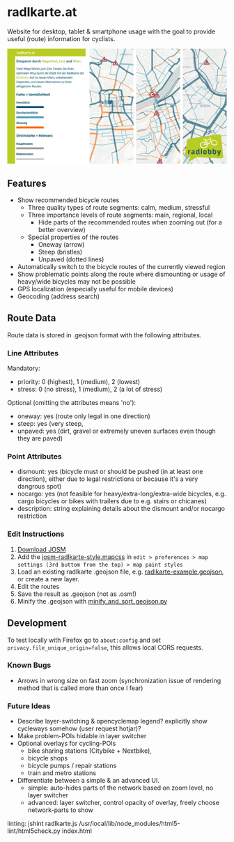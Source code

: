 # radlkarte.at

Website for desktop, tablet & smartphone usage with the goal to provide useful (route) information for cyclists.

![radlkarte banner](css/radlkarte-banner.jpg)

## Features
- Show recommended bicycle routes
  - Three quality types of route segments: calm, medium, stressful
  - Three importance levels of route segments: main, regional, local
    - Hide parts of the recommended routes when zooming out (for a better overview)
  - Special properties of the routes
    - Oneway (arrow)
    - Steep (bristles)
    - Unpaved (dotted lines)
- Automatically switch to the bicycle routes of the currently viewed region
- Show problematic points along the route where dismounting or usage of heavy/wide bicycles may not be possible
- GPS localization (especially useful for mobile devices)
- Geocoding (address search)


## Route Data

Route data is stored in .geojson format with the following attributes.

### Line Attributes

Mandatory:
- priority: 0 (highest), 1 (medium), 2 (lowest)
- stress: 0 (no stress), 1 (medium), 2 (a lot of stress)

Optional (omitting the attributes means 'no'):
- oneway: yes (route only legal in one direction)
- steep: yes (very steep,
- unpaved: yes (dirt, gravel or extremely uneven surfaces even though they are paved)

### Point Attributes

- dismount: yes (bicycle must or should be pushed (in at least one direction), either due to legal restrictions or because it's a very dangrous spot)
- nocargo: yes (not feasible for heavy/extra-long/extra-wide bicycles, e.g. cargo bicycles or bikes with trailers due to e.g. stairs or chicanes)
- description: string explaining details about the dismount and/or nocargo restriction

### Edit Instructions

1. [Download JOSM](https://josm.openstreetmap.de)
2. Add the [josm-radlkarte-style.mapcss](data/josm-radlkarte-style.mapcss) in `edit > preferences > map settings (3rd buttom from the top) > map paint styles`
3. Load an existing radlkarte .geojson file, e.g. [radlkarte-example.geojson](data/radlkarte-example.geojson), or create a new layer.
4. Edit the routes
5. Save the result as .geojson (not as .osm!)
6. Minify the .geojson with [minify_and_sort_geojson.py](data/minify_and_sort_geojson.py)


## Development

To test locally with Firefox go to `about:config` and set `privacy.file_unique_origin=false`, this allows local CORS requests.

### Known Bugs
- Arrows in wrong size on fast zoom (synchronization issue of rendering method that is called more than once I fear)

### Future Ideas
- Describe layer-switching & opencyclemap legend? explicitly show cycleways somehow (user request hotjar)?
- Make problem-POIs hidable in layer switcher
- Optional overlays for cycling-POIs
  - bike sharing stations (Citybike + Nextbike),
  - bicycle shops
  - bicycle pumps / repair stations
  - train and metro stations
- Differentiate between a simple & an advanced UI.
  - simple: auto-hides parts of the network based on zoom level, no layer switcher
  - advanced: layer switcher, control opacity of overlay, freely choose network-parts to show

linting:
    jshint radlkarte.js
    /usr/local/lib/node_modules/html5-lint/html5check.py index.html
